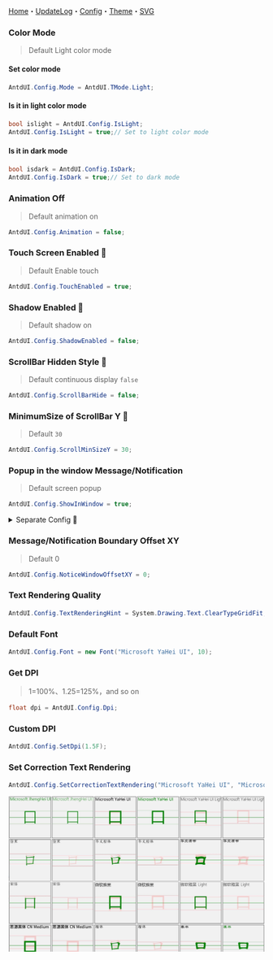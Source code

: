 ﻿[Home](Home.md)・[UpdateLog](UpdateLog.md)・[Config](Config.md)・[Theme](Theme.md)・[SVG](SVG.md)

### Color Mode

> Default Light color mode

#### Set color mode

``` csharp
AntdUI.Config.Mode = AntdUI.TMode.Light;
```

#### Is it in light color mode

``` csharp
bool islight = AntdUI.Config.IsLight;
AntdUI.Config.IsLight = true;// Set to light color mode
```

#### Is it in dark mode

``` csharp
bool isdark = AntdUI.Config.IsDark;
AntdUI.Config.IsDark = true;// Set to dark mode
```

### Animation Off

> Default animation on

``` csharp
AntdUI.Config.Animation = false;
```

### Touch Screen Enabled 🔴

> Default Enable touch

``` csharp
AntdUI.Config.TouchEnabled = true;
```

### Shadow Enabled 🔴

> Default shadow on

``` csharp
AntdUI.Config.ShadowEnabled = false;
```

### ScrollBar Hidden Style 🔴

> Default continuous display `false`

``` csharp
AntdUI.Config.ScrollBarHide = false;
```

### MinimumSize of ScrollBar Y 🔴

> Default `30`

``` csharp
AntdUI.Config.ScrollMinSizeY = 30;
```

### Popup in the window Message/Notification

> Default screen popup

``` csharp
AntdUI.Config.ShowInWindow = true;
```

<details>
<summary>Separate Config 🔴</summary>

> Popup in the window（Message）
``` csharp
AntdUI.Config.ShowInWindowByMessage = true;
```

> Popup in the window（Notification）
``` csharp
AntdUI.Config.ShowInWindowByNotification = true;
```

</details>

### Message/Notification Boundary Offset XY

> Default 0

``` csharp
AntdUI.Config.NoticeWindowOffsetXY = 0;
```

### Text Rendering Quality

``` csharp
AntdUI.Config.TextRenderingHint = System.Drawing.Text.ClearTypeGridFit;
```

### Default Font

``` csharp
AntdUI.Config.Font = new Font("Microsoft YaHei UI", 10);
```

### Get DPI

> 1=100%、1.25=125%，and so on

``` csharp
float dpi = AntdUI.Config.Dpi;
```

### Custom DPI

``` csharp
AntdUI.Config.SetDpi(1.5F);
```

### Set Correction Text Rendering

``` csharp
AntdUI.Config.SetCorrectionTextRendering("Microsoft YaHei UI", "Microsoft YaHei"); //List of fonts that need to be corrected
```

![CorrectionTextRendering](Img/CorrectionTextRendering.jpg)